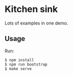 # Kitchen sink

Lots of examples in one demo.

## Usage

Run:

```
$ npm install
$ npm run bootstrap
$ make serve
```
